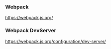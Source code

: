 ### Webpack
https://webpack.js.org/

### Webpack DevServer
https://webpack.js.org/configuration/dev-server/
